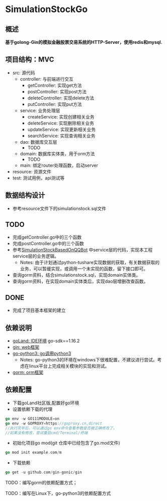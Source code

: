 # SimulationStockGo
## 概述
<b>基于golong-Gin的模拟金融股票交易系统的HTTP-Server，使用redis和mysql.</b>
## 项目结构：MVC
- src: 源代码
    - controller: 与前端进行交互
      - getController: 实现get方法
      - postController: 实现post方法
      - deleteController: 实现delete方法
      - putController: 实现put方法
    - service: 业务处理层
      - createService: 实现创建相关业务
      - deleteService: 实现删除相关业务
      - updateService: 实现更新相关业务
      - searchService: 实现查询相关业务
    - dao: 数据库交互层
      - TODO
    - domain: 数据库实体类，用于orm方法
      - TODO
    - main: 绑定router处理函数，启动server
- resource: 资源文件
- test: 测试用例，api测试等
## 数据结构设计
- 参考resource文件下的simulationstock.sql文件
## TODO
- 完成getController.go中的三个函数
- 完成postController.go中的三个函数
- 参考[SimulationStockBasedOnQQBot](https://github.com/lpdink/SimulationStockBasedOnQQBot) 
  中service层的代码，实现本工程service层的业务逻辑。
    - Notes: 由于计划通过python-tushare实现数据的获取，有关数据获取的业务，可以暂缓实现，或调用一个未实现的函数，留下接口即可。
- 查询gorm资料，结合simulationstock.sql，实现domain实体类。
- 查询gorm资料，在实现domain实体类后，实现dao层增删改查函数。
## DONE
- 完成了项目基本框架的建立
## 依赖说明
- [goLand: IDE环境](https://www.jetbrains.com/go/) go-sdk==1.16.2
- [gin: web框架](https://github.com/gin-gonic/gin)
- [go-python3: go调用python3](https://github.com/DataDog/go-python3)
    - Notes: go-python3的环境在windows下很难配置，不建议进行尝试。考虑在linux平台上完成相关模块的实现和测试。
- [gorm: orm框架](https://gorm.io/zh_CN/docs/index.html)
## 依赖配置
- 下载goLand社区版,配置好go环境
- 设置依赖下载的代理
```go
go env -w GO111MODULE=on
go env -w GOPROXY=https://goproxy.cn,direct
//执行完毕后，可以通过go env命令查看参数是否被正确修改了。
//如果没有修改，尝试重启cmd/Terminal/终端
```
- 初始化项目go mod(git 仓库中已经包含了go.mod文件)
```go
go mod init example.com/m
```
- 下载依赖
```go
go get -u github.com/gin-gonic/gin
```
TODO：编写gorm的依赖配置方式；

TODO：编写在Linux下，go-python3的依赖配置方式
